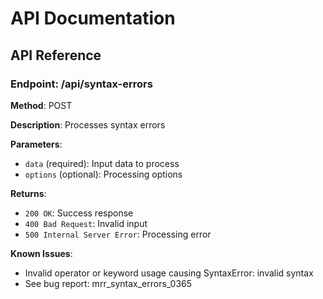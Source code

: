 # API Documentation

## API Reference

### Endpoint: /api/syntax-errors

**Method**: POST

**Description**: Processes syntax errors

**Parameters**:
- `data` (required): Input data to process
- `options` (optional): Processing options

**Returns**:
- `200 OK`: Success response
- `400 Bad Request`: Invalid input
- `500 Internal Server Error`: Processing error

**Known Issues**:
- Invalid operator or keyword usage causing SyntaxError: invalid syntax
- See bug report: mrr_syntax_errors_0365
